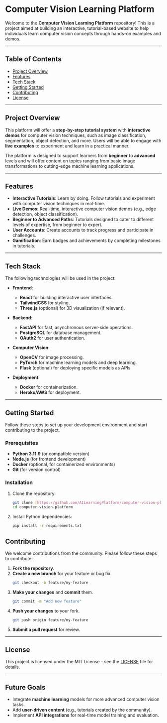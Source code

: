 # Computer Vision Learning Platform

Welcome to the **Computer Vision Learning Platform** repository! This is a project aimed at building an interactive, tutorial-based website to help individuals learn computer vision concepts through hands-on examples and demos.

---

## Table of Contents

- [Project Overview](#project-overview)
- [Features](#features)
- [Tech Stack](#tech-stack)
- [Getting Started](#getting-started)
- [Contributing](#contributing)
- [License](#license)

---

## Project Overview

This platform will offer a **step-by-step tutorial system** with **interactive demos** for computer vision techniques, such as image classification, segmentation, object detection, and more. Users will be able to engage with **live examples** to experiment and learn in a practical manner.

The platform is designed to support learners from **beginner** to **advanced** levels and will offer content on topics ranging from basic image transformations to cutting-edge machine learning applications.

---

## Features

- **Interactive Tutorials**: Learn by doing. Follow tutorials and experiment with computer vision techniques in real-time.
- **Live Demos**: Real-time, interactive computer vision demos (e.g., edge detection, object classification).
- **Beginner to Advanced Paths**: Tutorials designed to cater to different levels of expertise, from beginner to expert.
- **User Accounts**: Create accounts to track progress and participate in challenges.
- **Gamification**: Earn badges and achievements by completing milestones in tutorials.

---

## Tech Stack

The following technologies will be used in the project:

- **Frontend**:  
  - **React** for building interactive user interfaces.
  - **TailwindCSS** for styling.
  - **Three.js** (optional) for 3D visualization (if relevant).

- **Backend**:  
  - **FastAPI** for fast, asynchronous server-side operations.
  - **PostgreSQL** for database management.
  - **OAuth2** for user authentication.

- **Computer Vision**:  
  - **OpenCV** for image processing.
  - **PyTorch** for machine learning models and deep learning.
  - **Flask** (optional) for deploying specific models as APIs.

- **Deployment**:  
  - **Docker** for containerization.
  - **Heroku/AWS** for deployment.
  
---

## Getting Started

Follow these steps to set up your development environment and start contributing to the project.

### Prerequisites

- **Python 3.11.9** (or compatible version)
- **Node.js** (for frontend development)
- **Docker** (optional, for containerized environments)
- **Git** (for version control)

### Installation

1. Clone the repository:
    ```bash
    git clone [https://github.com/AILearningPlatform/computer-vision-platform.git](https://github.com/AILearningPlatform/Artificial-Intellegence-Learning-Platform.git)
    cd computer-vision-platform
    ```

2. Install Python dependencies:
    ```bash
    pip install -r requirements.txt
    ```


## Contributing

We welcome contributions from the community. Please follow these steps to contribute:

1. **Fork the repository**.
2. **Create a new branch** for your feature or bug fix.
    ```bash
    git checkout -b feature/my-feature
    ```
3. **Make your changes** and **commit** them.
    ```bash
    git commit -m "Add new feature"
    ```
4. **Push your changes** to your fork.
    ```bash
    git push origin feature/my-feature
    ```
5. **Submit a pull request** for review.

---

## License

This project is licensed under the MIT License - see the [LICENSE](LICENSE) file for details.

---

## Future Goals

- Integrate **machine learning** models for more advanced computer vision tasks.
- Add **user-driven content** (e.g., tutorials created by the community).
- Implement **API integrations** for real-time model training and evaluation.
